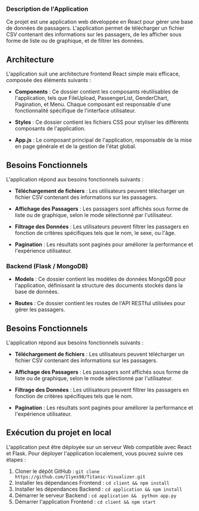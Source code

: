 ### Description de l'Application

Ce projet est une application web développée en React pour gérer une base de données de passagers. L'application permet de télécharger un fichier CSV contenant des informations sur les passagers, de les afficher sous forme de liste ou de graphique, et de filtrer les données.

## Architecture

L'application suit une architecture frontend React simple mais efficace, composée des éléments suivants :

- **Components** : Ce dossier contient les composants réutilisables de l'application, tels que FileUpload, PassengerList, GenderChart, Pagination, et Menu. Chaque composant est responsable d'une fonctionnalité spécifique de l'interface utilisateur.

- **Styles** : Ce dossier contient les fichiers CSS pour styliser les différents composants de l'application.

- **App.js** : Le composant principal de l'application, responsable de la mise en page générale et de la gestion de l'état global.

## Besoins Fonctionnels

L'application répond aux besoins fonctionnels suivants :

- **Téléchargement de fichiers** : Les utilisateurs peuvent télécharger un fichier CSV contenant des informations sur les passagers.

- **Affichage des Passagers** : Les passagers sont affichés sous forme de liste ou de graphique, selon le mode sélectionné par l'utilisateur.

- **Filtrage des Données** : Les utilisateurs peuvent filtrer les passagers en fonction de critères spécifiques tels que le nom, le sexe, ou l'âge.

- **Pagination** : Les résultats sont paginés pour améliorer la performance et l'expérience utilisateur.

### Backend (Flask / MongoDB)

- **Models** : Ce dossier contient les modèles de données MongoDB pour l'application, définissant la structure des documents stockés dans la base de données.

- **Routes** : Ce dossier contient les routes de l'API RESTful utilisées pour gérer les passagers.

## Besoins Fonctionnels

L'application répond aux besoins fonctionnels suivants :

- **Téléchargement de fichiers** : Les utilisateurs peuvent télécharger un fichier CSV contenant des informations sur les passagers.

- **Affichage des Passagers** : Les passagers sont affichés sous forme de liste ou de graphique, selon le mode sélectionné par l'utilisateur.

- **Filtrage des Données** : Les utilisateurs peuvent filtrer les passagers en fonction de critères spécifiques tels que le nom.

- **Pagination** : Les résultats sont paginés pour améliorer la performance et l'expérience utilisateur.

## Exécution du projet en local

L'application peut être déployée sur un serveur Web compatible avec React et Flask. Pour déployer l'application localement, vous pouvez suivre ces étapes :

1. Cloner le dépôt GitHub : `git clone https://github.com/Ilyes98/Titanic-Visualizer.git`
2. Installer les dépendances Frontend : `cd client && npm install`
3. Installer les dépendances Backend : `cd application && npm install`
4. Démarrer le serveur Backend : `cd application &&  python app.py`
5. Démarrer l'application Frontend : `cd client && npm start`
